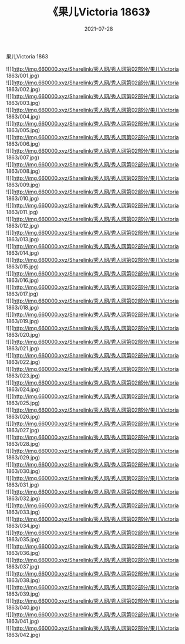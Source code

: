 ﻿---
layout: post
title:  《果儿Victoria 1863》
date:   2021-07-28
img: http://img.660000.xyz/Sharelink/秀人网/秀人网第02部分/果儿Victoria 1863/000.jpg
categories: [美女, 清纯, 唯美]
---

果儿Victoria 1863

  ![](http://img.660000.xyz/Sharelink/秀人网/秀人网第02部分/果儿Victoria 1863/001.jpg) <br> ![](http://img.660000.xyz/Sharelink/秀人网/秀人网第02部分/果儿Victoria 1863/002.jpg) <br> ![](http://img.660000.xyz/Sharelink/秀人网/秀人网第02部分/果儿Victoria 1863/003.jpg) <br> ![](http://img.660000.xyz/Sharelink/秀人网/秀人网第02部分/果儿Victoria 1863/004.jpg) <br> ![](http://img.660000.xyz/Sharelink/秀人网/秀人网第02部分/果儿Victoria 1863/005.jpg) <br> ![](http://img.660000.xyz/Sharelink/秀人网/秀人网第02部分/果儿Victoria 1863/006.jpg) <br> ![](http://img.660000.xyz/Sharelink/秀人网/秀人网第02部分/果儿Victoria 1863/007.jpg) <br> ![](http://img.660000.xyz/Sharelink/秀人网/秀人网第02部分/果儿Victoria 1863/008.jpg) <br> ![](http://img.660000.xyz/Sharelink/秀人网/秀人网第02部分/果儿Victoria 1863/009.jpg) <br> ![](http://img.660000.xyz/Sharelink/秀人网/秀人网第02部分/果儿Victoria 1863/010.jpg) <br> ![](http://img.660000.xyz/Sharelink/秀人网/秀人网第02部分/果儿Victoria 1863/011.jpg) <br> ![](http://img.660000.xyz/Sharelink/秀人网/秀人网第02部分/果儿Victoria 1863/012.jpg) <br> ![](http://img.660000.xyz/Sharelink/秀人网/秀人网第02部分/果儿Victoria 1863/013.jpg) <br> ![](http://img.660000.xyz/Sharelink/秀人网/秀人网第02部分/果儿Victoria 1863/014.jpg) <br> ![](http://img.660000.xyz/Sharelink/秀人网/秀人网第02部分/果儿Victoria 1863/015.jpg) <br> ![](http://img.660000.xyz/Sharelink/秀人网/秀人网第02部分/果儿Victoria 1863/016.jpg) <br> ![](http://img.660000.xyz/Sharelink/秀人网/秀人网第02部分/果儿Victoria 1863/017.jpg) <br> ![](http://img.660000.xyz/Sharelink/秀人网/秀人网第02部分/果儿Victoria 1863/018.jpg) <br> ![](http://img.660000.xyz/Sharelink/秀人网/秀人网第02部分/果儿Victoria 1863/019.jpg) <br> ![](http://img.660000.xyz/Sharelink/秀人网/秀人网第02部分/果儿Victoria 1863/020.jpg) <br> ![](http://img.660000.xyz/Sharelink/秀人网/秀人网第02部分/果儿Victoria 1863/021.jpg) <br> ![](http://img.660000.xyz/Sharelink/秀人网/秀人网第02部分/果儿Victoria 1863/022.jpg) <br> ![](http://img.660000.xyz/Sharelink/秀人网/秀人网第02部分/果儿Victoria 1863/023.jpg) <br> ![](http://img.660000.xyz/Sharelink/秀人网/秀人网第02部分/果儿Victoria 1863/024.jpg) <br> ![](http://img.660000.xyz/Sharelink/秀人网/秀人网第02部分/果儿Victoria 1863/025.jpg) <br> ![](http://img.660000.xyz/Sharelink/秀人网/秀人网第02部分/果儿Victoria 1863/026.jpg) <br> ![](http://img.660000.xyz/Sharelink/秀人网/秀人网第02部分/果儿Victoria 1863/027.jpg) <br> ![](http://img.660000.xyz/Sharelink/秀人网/秀人网第02部分/果儿Victoria 1863/028.jpg) <br> ![](http://img.660000.xyz/Sharelink/秀人网/秀人网第02部分/果儿Victoria 1863/029.jpg) <br> ![](http://img.660000.xyz/Sharelink/秀人网/秀人网第02部分/果儿Victoria 1863/030.jpg) <br> ![](http://img.660000.xyz/Sharelink/秀人网/秀人网第02部分/果儿Victoria 1863/031.jpg) <br> ![](http://img.660000.xyz/Sharelink/秀人网/秀人网第02部分/果儿Victoria 1863/032.jpg) <br> ![](http://img.660000.xyz/Sharelink/秀人网/秀人网第02部分/果儿Victoria 1863/033.jpg) <br> ![](http://img.660000.xyz/Sharelink/秀人网/秀人网第02部分/果儿Victoria 1863/034.jpg) <br> ![](http://img.660000.xyz/Sharelink/秀人网/秀人网第02部分/果儿Victoria 1863/035.jpg) <br> ![](http://img.660000.xyz/Sharelink/秀人网/秀人网第02部分/果儿Victoria 1863/036.jpg) <br> ![](http://img.660000.xyz/Sharelink/秀人网/秀人网第02部分/果儿Victoria 1863/037.jpg) <br> ![](http://img.660000.xyz/Sharelink/秀人网/秀人网第02部分/果儿Victoria 1863/038.jpg) <br> ![](http://img.660000.xyz/Sharelink/秀人网/秀人网第02部分/果儿Victoria 1863/039.jpg) <br> ![](http://img.660000.xyz/Sharelink/秀人网/秀人网第02部分/果儿Victoria 1863/040.jpg) <br> ![](http://img.660000.xyz/Sharelink/秀人网/秀人网第02部分/果儿Victoria 1863/041.jpg) <br> ![](http://img.660000.xyz/Sharelink/秀人网/秀人网第02部分/果儿Victoria 1863/042.jpg) <br>
